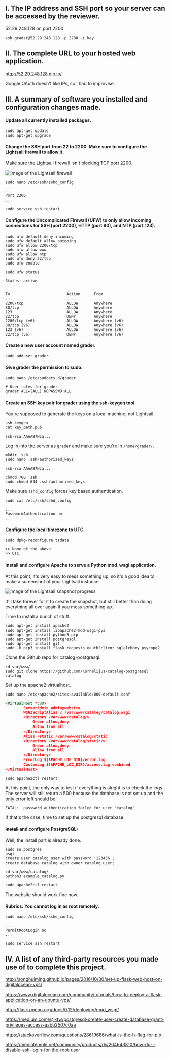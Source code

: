 
I. The IP address and SSH port so your server can be accessed by the reviewer.
---

52.29.248.128 on port 2200

```
ssh grader@52.29.248.128 -p 2200 -i key
```

II. The complete URL to your hosted web application.
---

http://52.29.248.128.nip.io/

Google OAuth doesn't like IPs, so I had to improvise.

III. A summary of software you installed and configuration changes made.
---

#### Update all currently installed packages.

```
sudo apt-get update
sudo apt-get upgrade
```

#### Change the SSH port from 22 to 2200. Make sure to configure the Lightsail firewall to allow it.

Make sure the Lightsail firewall isn't blocking TCP port 2200.

![Image of the Lightsail firewall](https://image.prntscr.com/image/oV2aVMenTbGY6MCc5EaYEg.png)

```
sudo nano /etc/ssh/sshd_config
```
```
...
Port 2200
...
```
```
sudo service ssh restart
```

#### Configure the Uncomplicated Firewall (UFW) to only allow incoming connections for SSH (port 2200), HTTP (port 80), and NTP (port 123).

```
sudo ufw default deny incoming
sudo ufw default allow outgoing
sudo ufw allow 2200/tcp
sudo ufw allow www
sudo ufw allow ntp
sudo ufw deny 22/tcp
sudo ufw enable
```

```
sudo ufw status

Status: active


To                         Action      From
--                         ------      ----
2200/tcp                   ALLOW       Anywhere
80/tcp                     ALLOW       Anywhere
123                        ALLOW       Anywhere
22/tcp                     DENY        Anywhere
2200/tcp (v6)              ALLOW       Anywhere (v6)
80/tcp (v6)                ALLOW       Anywhere (v6)
123 (v6)                   ALLOW       Anywhere (v6)
22/tcp (v6)                DENY        Anywhere (v6)
```

#### Create a new user account named grader.

```
sudo adduser grader
```

#### Give grader the permission to sudo.

```
sudo nano /etc/sudoers.d/grader
```
```
# User rules for grader
grader ALL=(ALL) NOPASSWD:ALL
```

#### Create an SSH key pair for grader using the ssh-keygen tool.

You're supposed to generate the keys on a local machine, not Lightsail.

```
ssh-keygen
cat key_path.pub
```
```
ssh-rsa AAAAB7Nza...
```

Log in into the server as `grader` and make sure you're in `/home/grader/`.

```
mkdir .ssh
sudo nano .ssh/authorized_keys
```
```
ssh-rsa AAAAB7Nza...
```
```
chmod 700 .ssh
sudo chmod 644 .ssh/authorized_keys
```

Make sure `sshd_config` forces key based authentication.

```
sudo cat /etc/ssh/sshd_config
```
```
...
PasswordAuthentication no
...
```

#### Configure the local timezone to UTC.

```
sudo dpkg-reconfigure tzdata
```
```
>> None of the above
>> UTC
```

#### Install and configure Apache to serve a Python mod_wsgi application.

At this point, it's very easy to mess something up, so it's a good idea to make a screenshot of your Lightsail instance.

![Image of the Lightsail snapshot progress](https://image.prntscr.com/image/ruC8MYQjRa6TVsZBOR6slQ.png)

It'll take forever for it to create the snapshot, but still better than doing everything all over again if you mess something up.

Time to install a bunch of stuff.

```
sudo apt-get install apache2
sudo apt-get install libapache2-mod-wsgi-py3
sudo apt-get install python3-pip
sudo apt-get install postgresql
sudo apt-get install git
sudo -H pip3 install flask requests oauth2client sqlalchemy psycopg2
```

Clone the Github repo for catalog-postgresql.

```
cd var/www/
sudo git clone https://github.com/Kornelijus/catalog-postgresql catalog
```

Set up the apache2 virtualhost.

```
sudo nano /etc/apache2/sites-available/000-default.conf
```
```xml
<VirtualHost *:80>
        ServerAdmin admin@website
        WSGIScriptAlias / /var/www/catalog/catalog.wsgi
        <Directory /var/www/catalog/>
            Order allow,deny
            Allow from all
        </Directory>
        Alias /static /var/www/catalog/static
        <Directory /var/www/catalog/static/>
            Order allow,deny
            Allow from all
        </Directory>
        ErrorLog ${APACHE_LOG_DIR}/error.log
        CustomLog ${APACHE_LOG_DIR}/access.log combined
</VirtualHost>
```
```
sudo apache2ctl restart
```

At this point, the only way to test if everything is alright is to check the logs. The server will still return a 500 because the database is not set up and the only error left should be:

```
FATAL:  password authentication failed for user "catalog"
```

If that's the case, time to set up the postgresql database.

#### ~~Install~~ and configure PostgreSQL:

Well, the install part is already done.

```
sudo su postgres
psql
create user catalog_user with password '123456';
create database catalog with owner catalog_user;
```
```
cd var/www/catalog/
python3 example_catalog.py
```
```
sudo apache2ctl restart
```

The website should work fine now.

#### Rubrics: You cannot log in as root remotely.
```
sudo nano /etc/ssh/sshd_config
```
```
...
PermitRootLogin no
...
```
```
sudo service ssh restart
```

IV. A list of any third-party resources you made use of to complete this project.
---

http://songhuiming.github.io/pages/2016/10/30/set-up-flask-web-host-on-digitalocean-vps/

https://www.digitalocean.com/community/tutorials/how-to-deploy-a-flask-application-on-an-ubuntu-vps/

http://flask.pocoo.org/docs/0.12/deploying/mod_wsgi/

https://medium.com/@iktw/postgresql-create-user-create-database-grant-privileges-access-aabb2507c0aa

https://stackoverflow.com/questions/28619686/what-is-the-h-flag-for-pip

https://mediatemple.net/community/products/dv/204643810/how-do-i-disable-ssh-login-for-the-root-user
